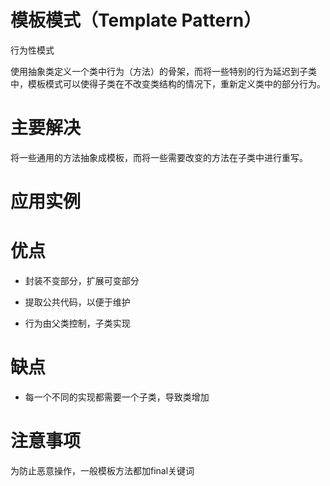 # 模板模式（Template Pattern）

行为性模式

使用抽象类定义一个类中行为（方法）的骨架，而将一些特别的行为延迟到子类中，模板模式可以使得子类在不改变类结构的情况下，重新定义类中的部分行为。

# 主要解决

将一些通用的方法抽象成模板，而将一些需要改变的方法在子类中进行重写。

# 应用实例

# 优点

- 封装不变部分，扩展可变部分

- 提取公共代码，以便于维护

- 行为由父类控制，子类实现

# 缺点

- 每一个不同的实现都需要一个子类，导致类增加

# 注意事项

为防止恶意操作，一般模板方法都加final关键词